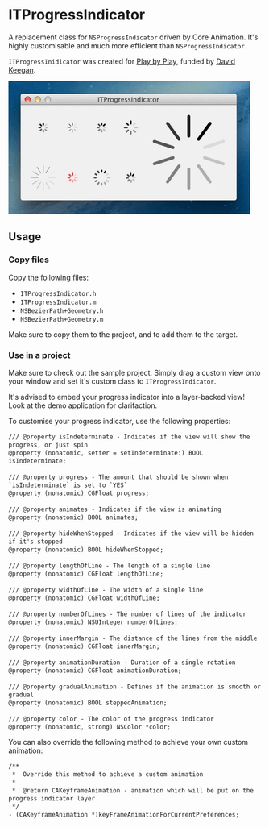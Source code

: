 ITProgressIndicator
===================

A replacement class for `NSProgressIndicator` driven by Core Animation.
It's highly customisable and much more efficient than `NSProgressIndicator`.

`ITProgressInidicator` was created for <a href="http://playbyplayapp.com">Play by Play</a>, funded by <a href="http://davidkeegan.com">David Keegan</a>.

<img src="./Demo.gif" alt="" />


Usage
-----

### Copy files

Copy the following files:

* `ITProgressIndicator.h`
* `ITProgressIndicator.m`
* `NSBezierPath+Geometry.h`
* `NSBezierPath+Geometry.m`

Make sure to copy them to the project, and to add them to the target.


### Use in a project

Make sure to check out the sample project.
Simply drag a custom view onto your window and set it's custom class to `ITProgressIndicator`.

It's advised to embed your progress indicator into a layer-backed view!
Look at the demo application for clarifaction.

To customise your progress indicator, use the following properties:

    /// @property isIndeterminate - Indicates if the view will show the progress, or just spin
    @property (nonatomic, setter = setIndeterminate:) BOOL isIndeterminate;
    
    /// @property progress - The amount that should be shown when `isIndeterminate` is set to `YES`
    @property (nonatomic) CGFloat progress;
    
    /// @property animates - Indicates if the view is animating
    @property (nonatomic) BOOL animates;
    
    /// @property hideWhenStopped - Indicates if the view will be hidden if it's stopped
    @property (nonatomic) BOOL hideWhenStopped;
    
    /// @property lengthOfLine - The length of a single line
    @property (nonatomic) CGFloat lengthOfLine;
    
    /// @property widthOfLine - The width of a single line
    @property (nonatomic) CGFloat widthOfLine;
    
    /// @property numberOfLines - The number of lines of the indicator
    @property (nonatomic) NSUInteger numberOfLines;
    
    /// @property innerMargin - The distance of the lines from the middle
    @property (nonatomic) CGFloat innerMargin;
    
    /// @property animationDuration - Duration of a single rotation
    @property (nonatomic) CGFloat animationDuration;
    
    /// @property gradualAnimation - Defines if the animation is smooth or gradual
    @property (nonatomic) BOOL steppedAnimation;
    
    /// @property color - The color of the progress indicator
    @property (nonatomic, strong) NSColor *color;


You can also override the following method to achieve your own custom animation:

    /**
     *  Override this method to achieve a custom animation
     *
     *  @return CAKeyframeAnimation - animation which will be put on the progress indicator layer
     */
    - (CAKeyframeAnimation *)keyFrameAnimationForCurrentPreferences;
